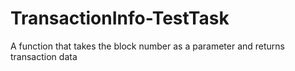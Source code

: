# TransactionInfo-TestTask
A function that takes the block number as a parameter and returns transaction data
